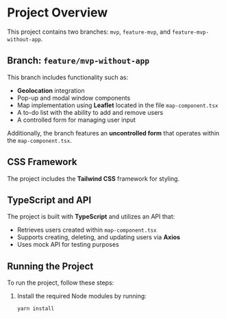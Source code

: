 # Project Overview

This project contains two branches: `mvp`, `feature-mvp`, and `feature-mvp-without-app`.

## Branch: `feature/mvp-without-app`

This branch includes functionality such as:

- **Geolocation** integration
- Pop-up and modal window components
- Map implementation using **Leaflet** located in the file `map-component.tsx`
- A to-do list with the ability to add and remove users
- A controlled form for managing user input

Additionally, the branch features an **uncontrolled form** that operates within the `map-component.tsx`. 

## CSS Framework

The project includes the **Tailwind CSS** framework for styling.

## TypeScript and API

The project is built with **TypeScript** and utilizes an API that:

- Retrieves users created within `map-component.tsx`
- Supports creating, deleting, and updating users via **Axios**
- Uses mock API for testing purposes

## Running the Project

To run the project, follow these steps:

1. Install the required Node modules by running:

   ```bash
   yarn install